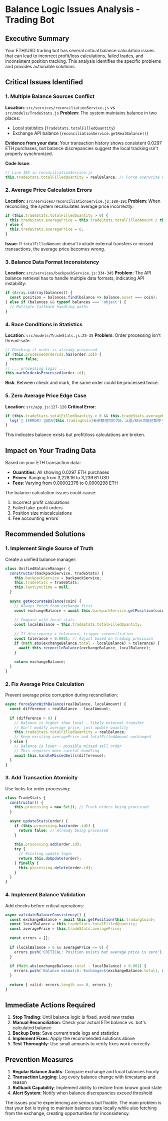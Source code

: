 # Balance Logic Issues Analysis - Trading Bot

## Executive Summary
Your ETH/USD trading bot has several critical balance calculation issues that can lead to incorrect profit/loss calculations, failed trades, and inconsistent position tracking. This analysis identifies the specific problems and provides actionable solutions.

## Critical Issues Identified

### 1. **Multiple Balance Sources Conflict**
**Location**: `src/services/reconciliationService.js` vs `src/models/TradeStats.js`
**Problem**: The system maintains balance in two places:
- Local statistics (`TradeStats.totalFilledQuantity`)  
- Exchange API balance (`reconciliationService.getRealBalance()`)

**Evidence from your data**: Your transaction history shows consistent 0.0297 ETH purchases, but balance discrepancies suggest the local tracking isn't properly synchronized.

**Code Issue**:
```javascript
// Line 183 in reconciliationService.js
this.tradeStats.totalFilledQuantity = realBalance; // Force overwrite without validation
```

### 2. **Average Price Calculation Errors**
**Location**: `src/services/reconciliationService.js:188-191`
**Problem**: When reconciling, the system recalculates average price incorrectly:

```javascript
if (this.tradeStats.totalFilledQuantity > 0) {
  this.tradeStats.averagePrice = this.tradeStats.totalFilledAmount / this.tradeStats.totalFilledQuantity;
} else {
  this.tradeStats.averagePrice = 0;
}
```

**Issue**: If `totalFilledAmount` doesn't include external transfers or missed transactions, the average price becomes wrong.

### 3. **Balance Data Format Inconsistency**
**Location**: `src/services/backpackService.js:334-345`
**Problem**: The API balance retrieval has to handle multiple data formats, indicating API instability:

```javascript
if (Array.isArray(balances)) {
  const position = balances.find(balance => balance.asset === coin);
} else if (balances && typeof balances === 'object') {
  // Multiple fallback handling paths
}
```

### 4. **Race Conditions in Statistics**
**Location**: `src/models/TradeStats.js:25-35`
**Problem**: Order processing isn't thread-safe:

```javascript
// Checking if order is already processed
if (this.processedOrderIds.has(order.id)) {
  return false;
}
// ... processing logic ...
this.markOrderAsProcessed(order.id);
```

**Risk**: Between check and mark, the same order could be processed twice.

### 5. **Zero Average Price Edge Case**
**Location**: `src/app.js:127-128`
**Critical Error**: 
```javascript
if (this.tradeStats.totalFilledQuantity > 0 && this.tradeStats.averagePrice === 0) {
  log(`🚨 [ERROR] 当前${this.tradingCoin}有余额但均价为0，止盈/统计功能已暂停！`, true);
}
```

This indicates balance exists but profit/loss calculations are broken.

## Impact on Your Trading Data

Based on your ETH transaction data:
- **Quantities**: All showing 0.0297 ETH purchases
- **Prices**: Ranging from 3,228.16 to 3,239.61 USD
- **Fees**: Varying from 0.00002376 to 0.0000298 ETH

The balance calculation issues could cause:
1. Incorrect profit calculations
2. Failed take-profit orders
3. Position size miscalculations
4. Fee accounting errors

## Recommended Solutions

### 1. **Implement Single Source of Truth**
Create a unified balance manager:

```javascript
class UnifiedBalanceManager {
  constructor(backpackService, tradeStats) {
    this.backpackService = backpackService;
    this.tradeStats = tradeStats;
    this.lastSyncTime = null;
  }
  
  async getAccurateBalance(coin) {
    // Always fetch from exchange first
    const exchangeBalance = await this.backpackService.getPosition(coin);
    
    // Compare with local stats
    const localBalance = this.tradeStats.totalFilledQuantity;
    
    // If discrepancy > tolerance, trigger reconciliation
    const tolerance = 0.0001; // Adjust based on trading precision
    if (Math.abs(exchangeBalance.total - localBalance) > tolerance) {
      await this.reconcileBalance(exchangeBalance, localBalance);
    }
    
    return exchangeBalance;
  }
}
```

### 2. **Fix Average Price Calculation**
Prevent average price corruption during reconciliation:

```javascript
async forceSyncWithBalance(realBalance, localAmount) {
  const difference = realBalance - localAmount;
  
  if (difference > 0) {
    // Balance is higher than local - likely external transfer
    // Don't modify average price, just update quantity
    this.tradeStats.totalFilledQuantity = realBalance;
    // Keep existing averagePrice and totalFilledAmount unchanged
  } else {
    // Balance is lower - possible missed sell order
    // This requires more careful handling
    await this.handleMissedSells(difference);
  }
}
```

### 3. **Add Transaction Atomicity**
Use locks for order processing:

```javascript
class TradeStats {
  constructor() {
    this.processing = new Set(); // Track orders being processed
  }
  
  async updateStats(order) {
    if (this.processing.has(order.id)) {
      return false; // Already being processed
    }
    
    this.processing.add(order.id);
    try {
      // Existing update logic
      return this.doUpdate(order);
    } finally {
      this.processing.delete(order.id);
    }
  }
}
```

### 4. **Implement Balance Validation**
Add checks before critical operations:

```javascript
async validateBalanceConsistency() {
  const exchangeBalance = await this.getPosition(this.tradingCoin);
  const localBalance = this.tradeStats.totalFilledQuantity;
  const averagePrice = this.tradeStats.averagePrice;
  
  const errors = [];
  
  if (localBalance > 0 && averagePrice <= 0) {
    errors.push('CRITICAL: Position exists but average price is zero');
  }
  
  if (Math.abs(exchangeBalance.total - localBalance) > 0.001) {
    errors.push(`Balance mismatch: Exchange=${exchangeBalance.total}, Local=${localBalance}`);
  }
  
  return { valid: errors.length === 0, errors };
}
```

## Immediate Actions Required

1. **Stop Trading**: Until balance logic is fixed, avoid new trades
2. **Manual Reconciliation**: Check your actual ETH balance vs. bot's calculated balance
3. **Backup Data**: Save current trade logs and statistics
4. **Implement Fixes**: Apply the recommended solutions above
5. **Test Thoroughly**: Use small amounts to verify fixes work correctly

## Prevention Measures

1. **Regular Balance Audits**: Compare exchange and local balances hourly
2. **Transaction Logging**: Log every balance change with timestamp and reason
3. **Rollback Capability**: Implement ability to restore from known good state
4. **Alert System**: Notify when balance discrepancies exceed threshold

The issues you're experiencing are serious but fixable. The main problem is that your bot is trying to maintain balance state locally while also fetching from the exchange, creating opportunities for inconsistency.
